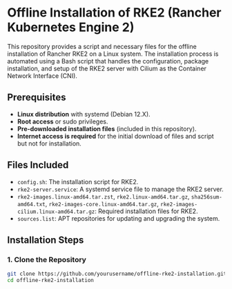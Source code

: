 # Offline Installation of RKE2 (Rancher Kubernetes Engine 2)

This repository provides a script and necessary files for the offline installation of Rancher RKE2 on a Linux system. The installation process is automated using a Bash script that handles the configuration, package installation, and setup of the RKE2 server with Cilium as the Container Network Interface (CNI).

## Prerequisites

- **Linux distribution** with systemd (Debian 12.X).
- **Root access** or sudo privileges.
- **Pre-downloaded installation files** (included in this repository).
- **Internet access is required** for the initial download of files and script but not for installation.

## Files Included

- `config.sh`: The installation script for RKE2.
- `rke2-server.service`: A systemd service file to manage the RKE2 server.
- `rke2-images.linux-amd64.tar.zst`, `rke2.linux-amd64.tar.gz`, `sha256sum-amd64.txt`, `rke2-images-core.linux-amd64.tar.gz`, `rke2-images-cilium.linux-amd64.tar.gz`: Required installation files for RKE2.
- `sources.list`: APT repositories for updating and upgrading the system.

## Installation Steps

### 1. Clone the Repository

```bash
git clone https://github.com/yourusername/offline-rke2-installation.git
cd offline-rke2-installation
